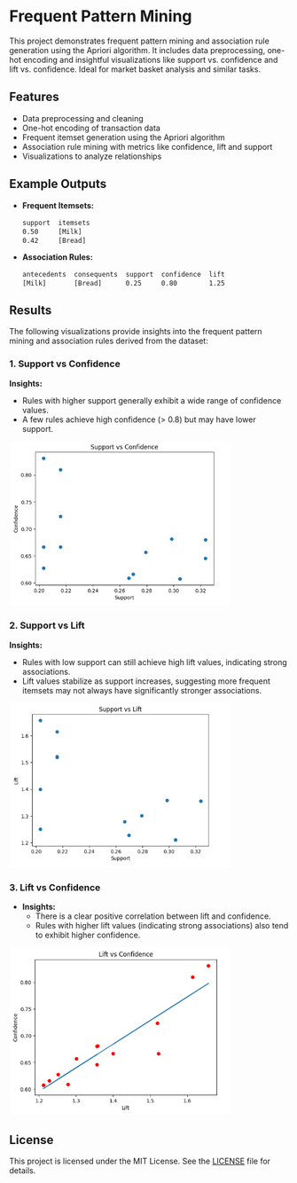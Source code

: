 # Frequent Pattern Mining 

This project demonstrates frequent pattern mining and association rule generation using the Apriori algorithm. It includes data preprocessing, one-hot encoding and insightful visualizations like support vs. confidence and lift vs. confidence. Ideal for market basket analysis and similar tasks.

## **Features**
- Data preprocessing and cleaning
- One-hot encoding of transaction data
- Frequent itemset generation using the Apriori algorithm
- Association rule mining with metrics like confidence, lift and support
- Visualizations to analyze relationships


## **Example Outputs**
- **Frequent Itemsets:**
  ```
  support  itemsets
  0.50     [Milk]
  0.42     [Bread]
  ```
- **Association Rules:**
  ```
  antecedents  consequents  support  confidence  lift
  [Milk]       [Bread]      0.25     0.80        1.25
  ```

## **Results**
The following visualizations provide insights into the frequent pattern mining and association rules derived from the dataset:

### 1. **Support vs Confidence**

**Insights:**
  - Rules with higher support generally exhibit a wide range of confidence values.
  - A few rules achieve high confidence (> 0.8) but may have lower support.

<img src="assets/supportconfidence.png" alt="Support vs Confidence" width="400">


### 2. **Support vs Lift**
**Insights:**
  - Rules with low support can still achieve high lift values, indicating strong associations.
  - Lift values stabilize as support increases, suggesting more frequent itemsets may not always have significantly stronger associations.

<img src="assets/supportlift.png" alt="Support vs Lift" width="400">


### 3. **Lift vs Confidence**

- **Insights:**
  - There is a clear positive correlation between lift and confidence.
  - Rules with higher lift values (indicating strong associations) also tend to exhibit higher confidence.

<img src="assets/liftconfidence.png" alt="Lift vs Confidence" width="400">


## **License**
This project is licensed under the MIT License. See the [LICENSE](LICENSE) file for details.
